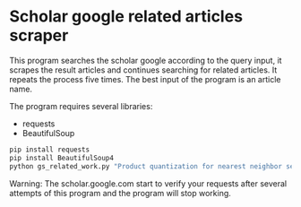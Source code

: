 # Scholar google related articles scraper

This program searches the scholar google according to the query input, it scrapes the result articles and continues searching for related articles. It repeats the process five times. The best input of the program is an article name. 

The program requires several libraries:
- requests
- BeautifulSoup

```bash
pip install requests
pip install BeautifulSoup4
python gs_related_work.py "Product quantization for nearest neighbor search"
```

Warning: The scholar.google.com start to verify your requests after several attempts of this program and the program will stop working.
